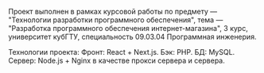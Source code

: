 Проект выполнен в рамках курсовой работы по предмету — "Технологии разработки программного обеспечения", тема — "Разработка программного обеспечения интернет-магазина", 3 курс, университет кубГТУ, специальность 09.03.04 Программная инженерия.
  
Технологии проекта:
  Фронт: React + Next.js.
  Бэк: PHP.
  БД: MySQL.
  Сервер: Node.js + Nginx в качестве прокси сервера и сервера.
